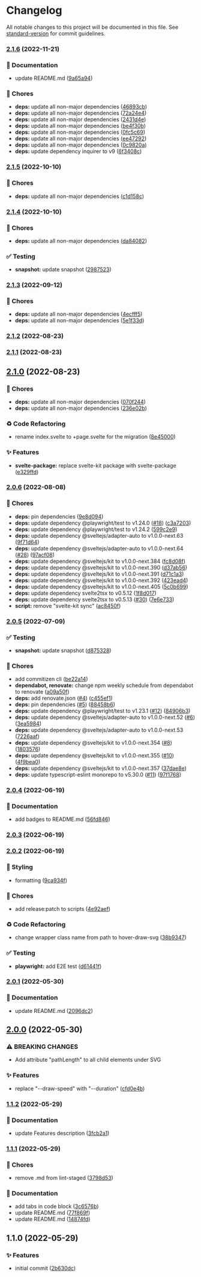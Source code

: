 # Changelog

All notable changes to this project will be documented in this file. See [standard-version](https://github.com/conventional-changelog/standard-version) for commit guidelines.

### [2.1.6](https://github.com/davipon/svelte-hover-draw-svg/compare/v2.1.5...v2.1.6) (2022-11-21)


### 📝 Documentation

* update README.md ([9a65a94](https://github.com/davipon/svelte-hover-draw-svg/commit/9a65a94a5a2b9572b479148299f43f3af4e64154))


### 🚚 Chores

* **deps:** update all non-major dependencies ([46893cb](https://github.com/davipon/svelte-hover-draw-svg/commit/46893cb8605a801f2e24a27fb88ce32304368838))
* **deps:** update all non-major dependencies ([72a24e4](https://github.com/davipon/svelte-hover-draw-svg/commit/72a24e4876e705dae45e01875992de8546d33e7d))
* **deps:** update all non-major dependencies ([2431d4e](https://github.com/davipon/svelte-hover-draw-svg/commit/2431d4e4a6bde2bec55c1f269d7c7ead87516adc))
* **deps:** update all non-major dependencies ([be4f30b](https://github.com/davipon/svelte-hover-draw-svg/commit/be4f30b2365229f48341afd87ab6f1ca4ab92847))
* **deps:** update all non-major dependencies ([0fc5c69](https://github.com/davipon/svelte-hover-draw-svg/commit/0fc5c6930d0a75a0772f1cac1b2c1b0a5a9c85da))
* **deps:** update all non-major dependencies ([ee47292](https://github.com/davipon/svelte-hover-draw-svg/commit/ee47292a53c2de6852d9945cf48eccb63267ca95))
* **deps:** update all non-major dependencies ([0c9820a](https://github.com/davipon/svelte-hover-draw-svg/commit/0c9820a77f3133a2c2124c06276aa7448076f07a))
* **deps:** update dependency inquirer to v9 ([6f3408c](https://github.com/davipon/svelte-hover-draw-svg/commit/6f3408c272d94d9dbbf6758b0586b63f3e4287b7))

### [2.1.5](https://github.com/davipon/svelte-hover-draw-svg/compare/v2.1.4...v2.1.5) (2022-10-10)


### 🚚 Chores

* **deps:** update all non-major dependencies ([c1d158c](https://github.com/davipon/svelte-hover-draw-svg/commit/c1d158cddcff43e8ef686189a423e8c6ebf3f932))

### [2.1.4](https://github.com/davipon/svelte-hover-draw-svg/compare/v2.1.3...v2.1.4) (2022-10-10)


### 🚚 Chores

* **deps:** update all non-major dependencies ([da84082](https://github.com/davipon/svelte-hover-draw-svg/commit/da84082e68c3e21fa314beaee6ae7e26ab2c756a))


### ✅ Testing

* **snapshot:** update snapshot ([2987523](https://github.com/davipon/svelte-hover-draw-svg/commit/298752396900b913041bc95cdc6ba8d083395c5e))

### [2.1.3](https://github.com/davipon/svelte-hover-draw-svg/compare/v2.1.2...v2.1.3) (2022-09-12)


### 🚚 Chores

* **deps:** update all non-major dependencies ([4ecfff5](https://github.com/davipon/svelte-hover-draw-svg/commit/4ecfff5d856ac01b26878fa1401defd99c6bd136))
* **deps:** update all non-major dependencies ([5e1f33d](https://github.com/davipon/svelte-hover-draw-svg/commit/5e1f33d56e0916ec243dcaf87a953af2f79015f8))

### [2.1.2](https://github.com/davipon/svelte-hover-draw-svg/compare/v2.1.1...v2.1.2) (2022-08-23)

### [2.1.1](https://github.com/davipon/svelte-hover-draw-svg/compare/v2.1.0...v2.1.1) (2022-08-23)

## [2.1.0](https://github.com/davipon/svelte-hover-draw-svg/compare/v2.0.6...v2.1.0) (2022-08-23)


### 🚚 Chores

* **deps:** update all non-major dependencies ([070f244](https://github.com/davipon/svelte-hover-draw-svg/commit/070f24461b74efcff513438639002cfcc89e1291))
* **deps:** update all non-major dependencies ([236e02b](https://github.com/davipon/svelte-hover-draw-svg/commit/236e02b08826139f1072d28358b7d3539a8801b2))


### ♻️ Code Refactoring

* rename index.svelte to +page.svelte for the migration ([8e45000](https://github.com/davipon/svelte-hover-draw-svg/commit/8e45000d4f96808f5ef034a25e2492db88e2333d))


### ✨ Features

* **svelte-package:** replace svelte-kit package with svelte-package ([e329ffd](https://github.com/davipon/svelte-hover-draw-svg/commit/e329ffd2b32c8fb9d781cd311cb1a8c4c03aeee7))

### [2.0.6](https://github.com/davipon/svelte-hover-draw-svg/compare/v2.0.5...v2.0.6) (2022-08-08)


### 🚚 Chores

* **deps:** pin dependencies ([9e8d094](https://github.com/davipon/svelte-hover-draw-svg/commit/9e8d094772a487eab65efca3cbddf89375f90c1b))
* **deps:** update dependency @playwright/test to v1.24.0 ([#18](https://github.com/davipon/svelte-hover-draw-svg/issues/18)) ([c3a7203](https://github.com/davipon/svelte-hover-draw-svg/commit/c3a72032d2550c89d90759084433cb49254e225a))
* **deps:** update dependency @playwright/test to v1.24.2 ([599c2e9](https://github.com/davipon/svelte-hover-draw-svg/commit/599c2e95323bb8e2953d84ee5adfa1b16e28e3c2))
* **deps:** update dependency @sveltejs/adapter-auto to v1.0.0-next.63 ([9f71d64](https://github.com/davipon/svelte-hover-draw-svg/commit/9f71d64e5d72015db8e1f88ecc27b20ec4b4f657))
* **deps:** update dependency @sveltejs/adapter-auto to v1.0.0-next.64 ([#28](https://github.com/davipon/svelte-hover-draw-svg/issues/28)) ([97acf08](https://github.com/davipon/svelte-hover-draw-svg/commit/97acf08bf4e0a464ae799e9a192ca23b67acd27e))
* **deps:** update dependency @sveltejs/kit to v1.0.0-next.384 ([fc8d08f](https://github.com/davipon/svelte-hover-draw-svg/commit/fc8d08f599c4949003ba1e7607dcfabd73cd5c66))
* **deps:** update dependency @sveltejs/kit to v1.0.0-next.390 ([d37ab56](https://github.com/davipon/svelte-hover-draw-svg/commit/d37ab56bded8b4458d1f210616670e8f8d33f29d))
* **deps:** update dependency @sveltejs/kit to v1.0.0-next.391 ([d71c1a3](https://github.com/davipon/svelte-hover-draw-svg/commit/d71c1a311c49e05ac549b816591349c40e203fa1))
* **deps:** update dependency @sveltejs/kit to v1.0.0-next.392 ([423ead4](https://github.com/davipon/svelte-hover-draw-svg/commit/423ead447d84f9afdd80551922b7cc0bdb6b668d))
* **deps:** update dependency @sveltejs/kit to v1.0.0-next.405 ([5c0b699](https://github.com/davipon/svelte-hover-draw-svg/commit/5c0b699b2c5f1e785f3d47606a8c92461287c80e))
* **deps:** update dependency svelte2tsx to v0.5.12 ([1f8d017](https://github.com/davipon/svelte-hover-draw-svg/commit/1f8d017fd88b2c087e79972cbd296de733120dc4))
* **deps:** update dependency svelte2tsx to v0.5.13 ([#30](https://github.com/davipon/svelte-hover-draw-svg/issues/30)) ([7e6e733](https://github.com/davipon/svelte-hover-draw-svg/commit/7e6e73332898c42a7a21b5edf32db5572ef5c975))
* **script:** remove "svelte-kit sync" ([ac8450f](https://github.com/davipon/svelte-hover-draw-svg/commit/ac8450fe7261be52e7d77fdc1fa2e77b0f1c9365))

### [2.0.5](https://github.com/davipon/svelte-hover-draw-svg/compare/v2.0.4...v2.0.5) (2022-07-09)


### ✅ Testing

* **snapshot:** update snapshot ([d875328](https://github.com/davipon/svelte-hover-draw-svg/commit/d875328bc624400e71d962a5cefad812ff228b6b))


### 🚚 Chores

* add commitizen cli ([be22a14](https://github.com/davipon/svelte-hover-draw-svg/commit/be22a149e428534cd9e7e524a07052fc5cc1e919))
* **dependabot, renovate:** change npm weekly schedule from dependabot to renovate ([a09a50f](https://github.com/davipon/svelte-hover-draw-svg/commit/a09a50f282d3058b91540dfda7446eb586956009))
* **deps:** add renovate.json ([#4](https://github.com/davipon/svelte-hover-draw-svg/issues/4)) ([c455ef1](https://github.com/davipon/svelte-hover-draw-svg/commit/c455ef1f769cd0924dd7f42552cd87f442b03669))
* **deps:** pin dependencies ([#5](https://github.com/davipon/svelte-hover-draw-svg/issues/5)) ([88458b6](https://github.com/davipon/svelte-hover-draw-svg/commit/88458b6a17e801a593b39cfe725e5a7956f00bcb))
* **deps:** update dependency @playwright/test to v1.23.1 ([#12](https://github.com/davipon/svelte-hover-draw-svg/issues/12)) ([84906b3](https://github.com/davipon/svelte-hover-draw-svg/commit/84906b348a46e86b5d301307bb1f3ca2267cb5df))
* **deps:** update dependency @sveltejs/adapter-auto to v1.0.0-next.52 ([#6](https://github.com/davipon/svelte-hover-draw-svg/issues/6)) ([3ea5984](https://github.com/davipon/svelte-hover-draw-svg/commit/3ea59849edbf2cfceba3c3fad17d037c1e185f6f))
* **deps:** update dependency @sveltejs/adapter-auto to v1.0.0-next.53 ([7226aaf](https://github.com/davipon/svelte-hover-draw-svg/commit/7226aaf3227e812dd0e1c57b06cd4b45e901c14a))
* **deps:** update dependency @sveltejs/kit to v1.0.0-next.354 ([#8](https://github.com/davipon/svelte-hover-draw-svg/issues/8)) ([1803576](https://github.com/davipon/svelte-hover-draw-svg/commit/1803576c15809992dea2c9fb70303991f5bbc96c))
* **deps:** update dependency @sveltejs/kit to v1.0.0-next.355 ([#10](https://github.com/davipon/svelte-hover-draw-svg/issues/10)) ([4f9bea0](https://github.com/davipon/svelte-hover-draw-svg/commit/4f9bea05079c6e6cbd090831e3e24083fb999898))
* **deps:** update dependency @sveltejs/kit to v1.0.0-next.357 ([37dae8e](https://github.com/davipon/svelte-hover-draw-svg/commit/37dae8e7f5bfb5b08c6cb122d907edd618dc5245))
* **deps:** update typescript-eslint monorepo to v5.30.0 ([#11](https://github.com/davipon/svelte-hover-draw-svg/issues/11)) ([97f1768](https://github.com/davipon/svelte-hover-draw-svg/commit/97f17683267d40311cd7dc1b74d72d7e23cfe5bc))

### [2.0.4](https://github.com/davipon/svelte-hover-draw-svg/compare/v2.0.3...v2.0.4) (2022-06-19)


### 📝 Documentation

* add badges to README.md ([56fd846](https://github.com/davipon/svelte-hover-draw-svg/commit/56fd846bc347dca586114bc391ceab1e77b3335b))

### [2.0.3](https://github.com/davipon/svelte-hover-draw-svg/compare/v2.0.2...v2.0.3) (2022-06-19)

### [2.0.2](https://github.com/davipon/svelte-hover-draw-svg/compare/v2.0.1...v2.0.2) (2022-06-19)


### 💄 Styling

* formatting ([9ca934f](https://github.com/davipon/svelte-hover-draw-svg/commit/9ca934fb2429bd5f9892356a5582bb70ce9fceae))


### 🚚 Chores

* add release:patch to scripts ([4e92aef](https://github.com/davipon/svelte-hover-draw-svg/commit/4e92aefcae8edf428906f9aa6b5789c4c7c14673))


### ♻️ Code Refactoring

* change wrapper class name from path to hover-draw-svg ([38b9347](https://github.com/davipon/svelte-hover-draw-svg/commit/38b9347fddbf921dfcd5ec5c8d912bc47c917192))


### ✅ Testing

* **playwright:** add E2E test ([d61441f](https://github.com/davipon/svelte-hover-draw-svg/commit/d61441fcf20de33c6ccb71c8c493e5a421dd1d5f))

### [2.0.1](https://github.com/davipon/svelte-hover-draw-svg/compare/v2.0.0...v2.0.1) (2022-05-30)


### 📝 Documentation

* update README.md ([2096dc2](https://github.com/davipon/svelte-hover-draw-svg/commit/2096dc23aeaa392563d99aa58452906283d3f767))

## [2.0.0](https://github.com/davipon/svelte-hover-draw-svg/compare/v1.1.2...v2.0.0) (2022-05-30)


### ⚠ BREAKING CHANGES

* Add attribute "pathLength" to all child elements under SVG

### ✨ Features

* replace "--draw-speed" with "--duration" ([cfd0e4b](https://github.com/davipon/svelte-hover-draw-svg/commit/cfd0e4b8a9c67389b6a2999f87f0d20c84e9f9c5))

### [1.1.2](https://github.com/davipon/svelte-hover-draw-svg/compare/v1.1.1...v1.1.2) (2022-05-29)


### 📝 Documentation

* update Features description ([3fcb2a1](https://github.com/davipon/svelte-hover-draw-svg/commit/3fcb2a10ef97a85517fff3af3cc8a5006af8b9c3))

### [1.1.1](https://github.com/davipon/svelte-hover-draw-svg/compare/v1.1.0...v1.1.1) (2022-05-29)


### 🚚 Chores

* remove .md from lint-staged ([3798d53](https://github.com/davipon/svelte-hover-draw-svg/commit/3798d539467acc040f4240293a31a039130b9173))


### 📝 Documentation

* add tabs in code block ([3c6576b](https://github.com/davipon/svelte-hover-draw-svg/commit/3c6576b08a57b3c500d8ce72b1869cad68c29d27))
* update README.md ([77f869f](https://github.com/davipon/svelte-hover-draw-svg/commit/77f869fe6270806282952b76402e6091ac6b6146))
* update README.md ([14874fd](https://github.com/davipon/svelte-hover-draw-svg/commit/14874fdf2942b363ba9a96c808d26145aa3135af))

## 1.1.0 (2022-05-29)


### ✨ Features

* initial commit ([2b630dc](https://github.com/davipon/svelte-hover-draw-svg/commit/2b630dcba5a0c285bba90a625d35ada18a03d579))
